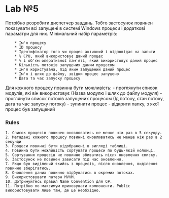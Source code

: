 # Lab №5
Потрібно розробити диспетчер завдань. Тобто застосунок повинен показувати всі запущені в системі Windows процеси і додаткові параматри для них.
Мінімальний набір параметрів:
```
    * Ім'я процесу
    * ID процесу
    * Ідентифікатор того чи процес активний і відповідає на запити
    * % CPU, який використовує даний процес
    * % і об'єм оперативної пам'яті, який використовує даний процес
    * Кількість потоків запущених даним процесом
    * Ім'я користувача, під яким запущений даний процес
    * Ім'я і шлях до файлу, звідки процес запущено
    * Дата та час запуску процесу
```
Для кожного процесу повинна бути можливість:
    - проглянути список модулів, які він використовує (Назва модулю і шлях до файлу модуля)
    - проглянути список потоків запущених процесом (Ід потоку, стан потоку, дата та час запуску потоку)
    - зупинити процес
    - відкрити папку, з якої процес був запущений
### Rules
```
1. Список процесів повинен оновлюватись не менше ніж раз в 5 секунду.
2. Метадані кожного процесу повинні оновлюватись не менше ніж раз в 2 секунди
3. Процеси повинні бути відображені в вигляді таблиці.
4. Повинна бути можливість сортувати процеси по будь-якій колонці.
5. Сортування процесів не повинно збиватись після оновлення списку.
6. Застосунок не повинен зависати під час оновлення.
7. Якщо був виділений якийсь з процесів, після оновлення, виділення повинно зберігатись.
8. Оновлення даних повинно відбуватись в окремих потоках.
9. Використовувати патерн MVVM.
10. Дотримуйтесь правил Name Convention для C#.
11. Потрібно по максимум приховувати компоненти. Public використовувати лише там, де це необхідно.

```

